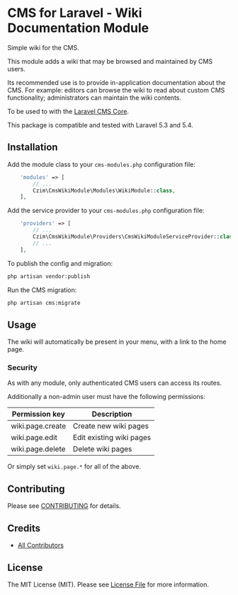 # CMS for Laravel - Wiki Documentation Module

Simple wiki for the CMS.

This module adds a wiki that may be browsed and maintained by CMS users. 

Its recommended use is to provide in-application documentation about the CMS.
For example: editors can browse the wiki to read about custom CMS functionality; administrators can maintain the wiki contents.  

To be used to with the [Laravel CMS Core](https://github.com/czim/laravel-cms-core).

This package is compatible and tested with Laravel 5.3 and 5.4.


## Installation

Add the module class to your `cms-modules.php` configuration file:

``` php
    'modules' => [
        // ...
        Czim\CmsWikiModule\Modules\WikiModule::class,
    ],
```

Add the service provider to your `cms-modules.php` configuration file:

``` php
    'providers' => [
        // ...
        Czim\CmsWikiModule\Providers\CmsWikiModuleServiceProvider::class,
        // ...
    ],
```

To publish the config and migration:

``` bash
php artisan vendor:publish
```

Run the CMS migration:

```bash
php artisan cms:migrate
```

## Usage

The wiki will automatically be present in your menu, with a link to the home page.



### Security

As with any module, only authenticated CMS users can access its routes. 

Additionally a non-admin user must have the following permissions:

| Permission key             | Description       |
| -------------------------- | ----------------- |
| wiki.page.create           | Create new wiki pages |
| wiki.page.edit             | Edit existing wiki pages |
| wiki.page.delete           | Delete wiki pages |

Or simply set `wiki.page.*` for all of the above.


## Contributing

Please see [CONTRIBUTING](CONTRIBUTING.md) for details.


## Credits

- [All Contributors][link-contributors]

## License

The MIT License (MIT). Please see [License File](LICENSE.md) for more information.

[ico-version]: https://img.shields.io/packagist/v/czim/laravel-cms-wiki-module.svg?style=flat-square
[ico-license]: https://img.shields.io/badge/license-MIT-brightgreen.svg?style=flat-square
[ico-downloads]: https://img.shields.io/packagist/dt/czim/laravel-cms-wiki-module.svg?style=flat-square

[link-packagist]: https://packagist.org/packages/czim/laravel-cms-wiki-module
[link-downloads]: https://packagist.org/packages/czim/laravel-cms-wiki-module
[link-author]: https://github.com/czim
[link-contributors]: ../../contributors
